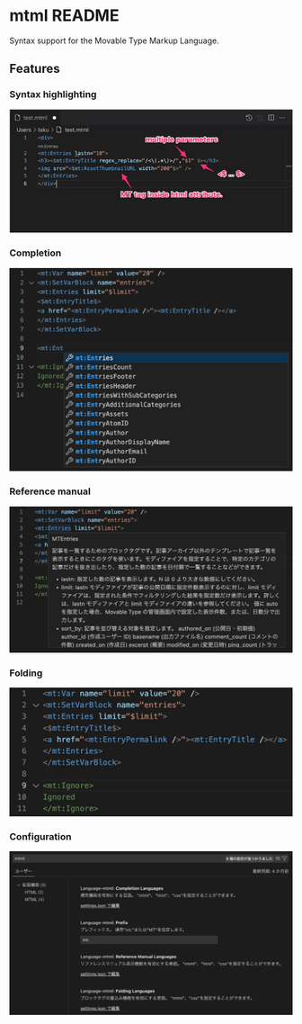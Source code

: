 # mtml README

Syntax support for the Movable Type Markup Language.

## Features

### Syntax highlighting

<img src="https://raw.githubusercontent.com/usualoma/vscode-mtml/main/images/syntax-highlighting.jpg" alt="Syntax highlighting" />

### Completion

<img src="https://raw.githubusercontent.com/usualoma/vscode-mtml/main/images/completion.jpg" alt="completion" />

### Reference manual

<img src="https://raw.githubusercontent.com/usualoma/vscode-mtml/main/images/reference-manual.jpg" alt="Reference manual" />

### Folding

<img src="https://raw.githubusercontent.com/usualoma/vscode-mtml/main/images/folding.jpg" alt="Folding" />

### Configuration

<img src="https://raw.githubusercontent.com/usualoma/vscode-mtml/main/images/configuration.jpg" alt="Configuration" />

